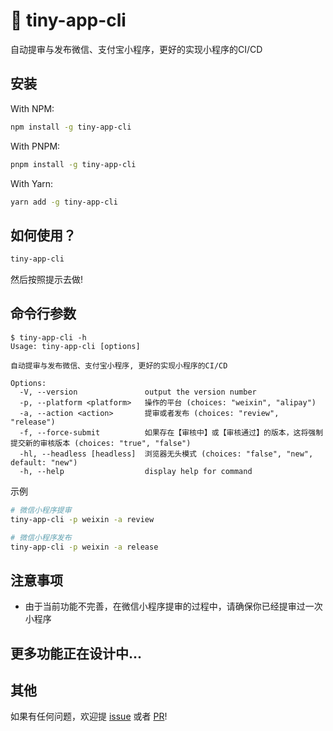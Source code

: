 # 🚀 tiny-app-cli
自动提审与发布微信、支付宝小程序，更好的实现小程序的CI/CD

## 安装
With NPM:
```bash
npm install -g tiny-app-cli
```

With PNPM:
```bash
pnpm install -g tiny-app-cli
```

With Yarn:
```bash
yarn add -g tiny-app-cli
```

## 如何使用？
```bash
tiny-app-cli
```
然后按照提示去做!

## 命令行参数
```console
$ tiny-app-cli -h
Usage: tiny-app-cli [options]

自动提审与发布微信、支付宝小程序, 更好的实现小程序的CI/CD

Options:
  -V, --version               output the version number
  -p, --platform <platform>   操作的平台 (choices: "weixin", "alipay")
  -a, --action <action>       提审或者发布 (choices: "review", "release")
  -f, --force-submit          如果存在【审核中】或【审核通过】的版本，这将强制提交新的审核版本 (choices: "true", "false")
  -hl, --headless [headless]  浏览器无头模式 (choices: "false", "new", default: "new")
  -h, --help                  display help for command
```

示例
```bash
# 微信小程序提审
tiny-app-cli -p weixin -a review

# 微信小程序发布
tiny-app-cli -p weixin -a release
```

## 注意事项
- 由于当前功能不完善，在微信小程序提审的过程中，请确保你已经提审过一次小程序

## 更多功能正在设计中...

## 其他
如果有任何问题，欢迎提 [issue](https://github.com/phk422/tiny-app-cli/issues) 或者 [PR](https://github.com/phk422/tiny-app-cli/pulls)!
